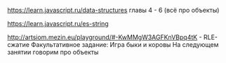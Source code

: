 https://learn.javascript.ru/data-structures главы 4 - 6 (всё про объекты)

https://learn.javascript.ru/es-string

http://artsiom.mezin.eu/playground/#-KwMMgW3AGFKnVBpq4tK - RLE-сжатие
Факультативное задание: Игра быки и коровы
На следующем занятии говорим про объекты